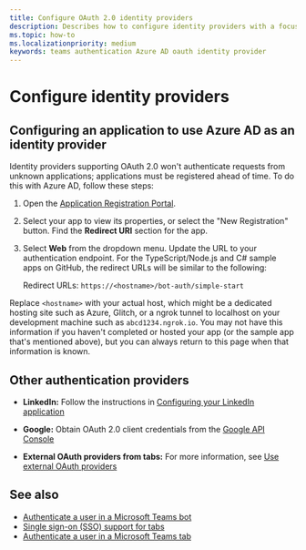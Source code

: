 ```yaml
---
title: Configure OAuth 2.0 identity providers
description: Describes how to configure identity providers with a focus on Microsoft Azure Active Directory (Azure AD)
ms.topic: how-to
ms.localizationpriority: medium
keywords: teams authentication Azure AD oauth identity provider
---
```

# Configure identity providers

## Configuring an application to use Azure AD as an identity provider

Identity providers supporting OAuth 2.0 won't authenticate requests from unknown applications; applications must be registered ahead of time. To do this with Azure AD, follow these steps:

1. Open the [Application Registration Portal](https://ms.portal.azure.com/#blade/Microsoft_AAD_RegisteredApps/ApplicationsListBlade).

2. Select your app to view its properties, or select the "New Registration" button. Find the **Redirect URI** section for the app.

3. Select **Web** from the dropdown menu. Update the URL to your authentication endpoint. For the TypeScript/Node.js and C# sample apps on GitHub, the redirect URLs will be similar to the following:

    Redirect URLs: `https://<hostname>/bot-auth/simple-start`

Replace `<hostname>` with your actual host, which might be a dedicated hosting site such as Azure, Glitch, or a ngrok tunnel to localhost on your development machine such as `abcd1234.ngrok.io`. You may not have this information if you haven't completed or hosted your app (or the sample app that's mentioned above), but you can always return to this page when that information is known.

## Other authentication providers

* **LinkedIn:** Follow the instructions in [Configuring your LinkedIn application](/linkedin/talent/apply-with-linkedin)

* **Google:** Obtain OAuth 2.0 client credentials from the [Google API Console](https://console.developers.google.com/)

* **External OAuth providers from tabs:** For more information, see [Use external OAuth providers](../../tabs/how-to/authentication/auth-oauth-provider.md)

## See also

* [Authenticate a user in a Microsoft Teams bot](../../resources/bot-v3/bot-authentication/auth-bot-AAD.md)
* [Single sign-on (SSO) support for tabs](../../tabs/how-to/authentication/tab-sso-overview.md)
* [Authenticate a user in a Microsoft Teams tab](../../tabs/how-to/authentication/auth-tab-aad.md)
